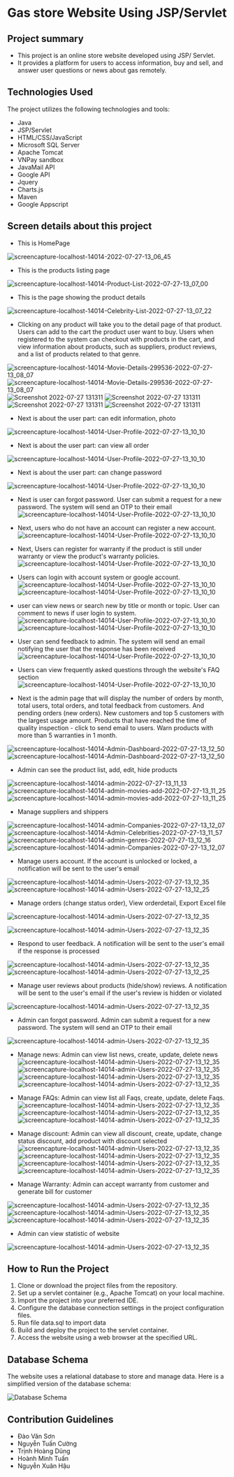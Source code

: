 # Gas store Website Using JSP/Servlet
## Project summary
- This project is an online store website developed using JSP/ Servlet. 
- It provides a platform for users to access information, buy and sell, and answer user questions or news about gas remotely.

## Technologies Used

The project utilizes the following technologies and tools:

- Java
- JSP/Servlet
- HTML/CSS/JavaScript
- Microsoft SQL Server
- Apache Tomcat
- VNPay sandbox
- JavaMail API
- Google API
- Jquery
- Charts.js
- Maven
- Google Appscript

## Screen details about this project

- This is HomePage

![screencapture-localhost-14014-2022-07-27-13_06_45](https://github.com/sowndv02/gas_store/blob/8427f935f77aa671a0bc125bb63097b69c5c182b/images/Web%20capture_3-8-2023_145231_localhost.jpeg)

- This is the products listing page

![screencapture-localhost-14014-Product-List-2022-07-27-13_07_00](https://github.com/sowndv02/gas_store/blob/8427f935f77aa671a0bc125bb63097b69c5c182b/images/Web%20capture_3-8-2023_15226_localhost.jpeg)

- This is the page showing the product details

![screencapture-localhost-14014-Celebrity-List-2022-07-27-13_07_22](https://github.com/sowndv02/gas_store/blob/8427f935f77aa671a0bc125bb63097b69c5c182b/images/Web%20capture_3-8-2023_15237_localhost.jpeg)

- Clicking on any product will take you to the detail page of that product. Users can add to the cart the product user want to buy. Users when registered to the system can checkout with products in the cart, and view information about products, such as suppliers, product reviews, and a list of products related to that genre.

![screencapture-localhost-14014-Movie-Details-299536-2022-07-27-13_08_07](https://github.com/sowndv02/gas_store/blob/4384586f709571ed0983ada4bdbb8cead275b436/images/Web%20capture_3-8-2023_195511_localhost.jpeg)
![screencapture-localhost-14014-Movie-Details-299536-2022-07-27-13_08_07](https://github.com/sowndv02/gas_store/blob/4384586f709571ed0983ada4bdbb8cead275b436/images/Web%20capture_3-8-2023_19551_localhost.jpeg)
![Screenshot 2022-07-27 131311](https://github.com/sowndv02/gas_store/blob/4384586f709571ed0983ada4bdbb8cead275b436/images/Screenshot%202023-08-03%20152403.png)
![Screenshot 2022-07-27 131311](https://github.com/sowndv02/gas_store/blob/25f9cd5e22eaf5212413c74bead718cef90bda47/images/Web%20capture_3-8-2023_15268_localhost.jpeg)
![Screenshot 2022-07-27 131311](https://github.com/sowndv02/gas_store/blob/25f9cd5e22eaf5212413c74bead718cef90bda47/images/Web%20capture_3-8-2023_152624_localhost.jpeg)
![Screenshot 2022-07-27 131311](https://github.com/sowndv02/gas_store/blob/25f9cd5e22eaf5212413c74bead718cef90bda47/images/Web%20capture_3-8-2023_152641_sandbox.vnpayment.vn.jpeg)

- Next is about the user part: can edit information, photo

![screencapture-localhost-14014-User-Profile-2022-07-27-13_10_10](https://github.com/sowndv02/gas_store/blob/4384586f709571ed0983ada4bdbb8cead275b436/images/Web%20capture_3-8-2023_152654_localhost.jpeg)

- Next is about the user part: can view all order

![screencapture-localhost-14014-User-Profile-2022-07-27-13_10_10](https://github.com/sowndv02/gas_store/blob/4384586f709571ed0983ada4bdbb8cead275b436/images/Web%20capture_3-8-2023_152721_localhost.jpeg)

- Next is about the user part: can change password

![screencapture-localhost-14014-User-Profile-2022-07-27-13_10_10](https://github.com/sowndv02/gas_store/blob/4384586f709571ed0983ada4bdbb8cead275b436/images/Web%20capture_3-8-2023_15274_localhost.jpeg)

- Next is user can forgot password. User can submit a request for a new password. The system will send an OTP to their email
![screencapture-localhost-14014-User-Profile-2022-07-27-13_10_10](https://github.com/sowndv02/gas_store/blob/4384586f709571ed0983ada4bdbb8cead275b436/images/Web%20capture_3-8-2023_152528_localhost.jpeg)

- Next, users who do not have an account can register a new account.
![screencapture-localhost-14014-User-Profile-2022-07-27-13_10_10](https://github.com/sowndv02/gas_store/blob/4384586f709571ed0983ada4bdbb8cead275b436/images/Web%20capture_3-8-2023_152517_localhost.jpeg)

- Next, Users can register for warranty if the product is still under warranty or view the product's warranty policies.
![screencapture-localhost-14014-User-Profile-2022-07-27-13_10_10](https://github.com/sowndv02/gas_store/blob/4384586f709571ed0983ada4bdbb8cead275b436/images/Web%20capture_3-8-2023_153015_localhost.jpeg)

- Users can login with account system or google account.
![screencapture-localhost-14014-User-Profile-2022-07-27-13_10_10](https://github.com/sowndv02/gas_store/blob/25f9cd5e22eaf5212413c74bead718cef90bda47/images/Web%20capture_3-8-2023_15257_localhost.jpeg)
![screencapture-localhost-14014-User-Profile-2022-07-27-13_10_10](https://github.com/sowndv02/gas_store/blob/25f9cd5e22eaf5212413c74bead718cef90bda47/images/Web%20capture_3-8-2023_152542_accounts.google.com.jpeg)

- user can view news or search new by title or month or topic. User can comment to news if user login to system.
![screencapture-localhost-14014-User-Profile-2022-07-27-13_10_10](https://github.com/sowndv02/gas_store/blob/25f9cd5e22eaf5212413c74bead718cef90bda47/images/Web%20capture_3-8-2023_15226_localhost.jpeg)
![screencapture-localhost-14014-User-Profile-2022-07-27-13_10_10](https://github.com/sowndv02/gas_store/blob/25f9cd5e22eaf5212413c74bead718cef90bda47/images/Web%20capture_3-8-2023_152250_localhost.jpeg)

- User can send feedback to admin. The system will send an email notifying the user that the response has been received
![screencapture-localhost-14014-User-Profile-2022-07-27-13_10_10](https://github.com/sowndv02/gas_store/blob/25f9cd5e22eaf5212413c74bead718cef90bda47/images/Web%20capture_3-8-2023_152430_localhost.jpeg)

- Users can view frequently asked questions through the website's FAQ section
![screencapture-localhost-14014-User-Profile-2022-07-27-13_10_10](https://github.com/sowndv02/gas_store/blob/25f9cd5e22eaf5212413c74bead718cef90bda47/images/Web%20capture_3-8-2023_152448_localhost.jpeg)

- Next is the admin page that will display the number of orders by month, total users, total orders, and total feedback from customers. And pending orders (new orders). New customers and top 5 customers with the largest usage amount. Products that have reached the time of quality inspection - click to send email to users. Warn products with more than 5 warranties in 1 month. 

![screencapture-localhost-14014-Admin-Dashboard-2022-07-27-13_12_50](https://github.com/sowndv02/gas_store/blob/8ac7ff6dd8d05b5bd86bc41c18ba302a4812ccf0/images/Web%20capture_3-8-2023_153151_localhost.jpeg)
![screencapture-localhost-14014-Admin-Dashboard-2022-07-27-13_12_50](https://github.com/sowndv02/gas_store/blob/8ac7ff6dd8d05b5bd86bc41c18ba302a4812ccf0/images/Screenshot%202023-08-03%20202950.png)

- Admin can see the product list, add, edit, hide products

![screencapture-localhost-14014-admin-2022-07-27-13_11_13](https://github.com/sowndv02/gas_store/blob/8ac7ff6dd8d05b5bd86bc41c18ba302a4812ccf0/images/Web%20capture_3-8-2023_15359_localhost.jpeg)
![screencapture-localhost-14014-admin-movies-add-2022-07-27-13_11_25](https://github.com/sowndv02/gas_store/blob/8ac7ff6dd8d05b5bd86bc41c18ba302a4812ccf0/images/Web%20capture_3-8-2023_153816_localhost.jpeg)
![screencapture-localhost-14014-admin-movies-add-2022-07-27-13_11_25](https://github.com/sowndv02/gas_store/blob/fd13c97559a5c129d72ca291baf7964ed0968cef/images/Web%20capture_3-8-2023_203453_localhost.jpeg)

- Manage suppliers and shippers

![screencapture-localhost-14014-admin-Companies-2022-07-27-13_12_07](https://github.com/sowndv02/gas_store/blob/fd13c97559a5c129d72ca291baf7964ed0968cef/images/Web%20capture_3-8-2023_153836_localhost.jpeg)
![screencapture-localhost-14014-Admin-Celebrities-2022-07-27-13_11_57](https://github.com/sowndv02/gas_store/blob/fd13c97559a5c129d72ca291baf7964ed0968cef/images/Web%20capture_3-8-2023_153826_localhost.jpeg)
![screencapture-localhost-14014-admin-genres-2022-07-27-13_12_16](https://github.com/sowndv02/gas_store/blob/fd13c97559a5c129d72ca291baf7964ed0968cef/images/Web%20capture_3-8-2023_153545_localhost.jpeg)
![screencapture-localhost-14014-admin-Companies-2022-07-27-13_12_07](https://github.com/sowndv02/gas_store/blob/fd13c97559a5c129d72ca291baf7964ed0968cef/images/Web%20capture_3-8-2023_15365_localhost.jpeg)

- Manage users account. If the account is unlocked or locked, a notification will be sent to the user's email

![screencapture-localhost-14014-admin-Users-2022-07-27-13_12_35](https://github.com/sowndv02/gas_store/blob/fd13c97559a5c129d72ca291baf7964ed0968cef/images/Web%20capture_3-8-2023_153456_localhost.jpeg)
![screencapture-localhost-14014-admin-Users-2022-07-27-13_12_25](https://github.com/sowndv02/gas_store/blob/fd13c97559a5c129d72ca291baf7964ed0968cef/images/Web%20capture_3-8-2023_153616_localhost.jpeg)

- Manage orders (change status order), View orderdetail, Export Excel file

![screencapture-localhost-14014-admin-Users-2022-07-27-13_12_35](https://github.com/sowndv02/gas_store/blob/fd13c97559a5c129d72ca291baf7964ed0968cef/images/Web%20capture_3-8-2023_15339_localhost.jpeg)

![screencapture-localhost-14014-admin-Users-2022-07-27-13_12_35](https://github.com/sowndv02/gas_store/blob/fd13c97559a5c129d72ca291baf7964ed0968cef/images/Web%20capture_3-8-2023_153324_localhost.jpeg)

- Respond to user feedback. A notification will be sent to the user's email if the response is processed

![screencapture-localhost-14014-admin-Users-2022-07-27-13_12_35](https://github.com/sowndv02/gas_store/blob/fd13c97559a5c129d72ca291baf7964ed0968cef/images/Web%20capture_3-8-2023_153243_localhost.jpeg)
![screencapture-localhost-14014-admin-Users-2022-07-27-13_12_25](https://github.com/sowndv02/gas_store/blob/fd13c97559a5c129d72ca291baf7964ed0968cef/images/Web%20capture_3-8-2023_153254_localhost.jpeg)

- Manage user reviews about products (hide/show) reviews. A notification will be sent to the user's email if the user's review is hidden or violated

![screencapture-localhost-14014-admin-Users-2022-07-27-13_12_35](https://github.com/sowndv02/gas_store/blob/fd13c97559a5c129d72ca291baf7964ed0968cef/images/Web%20capture_3-8-2023_153339_localhost.jpeg)

- Admin can forgot password. Admin can submit a request for a new password. The system will send an OTP to their email

![screencapture-localhost-14014-admin-Users-2022-07-27-13_12_35](https://github.com/sowndv02/gas_store/blob/fd13c97559a5c129d72ca291baf7964ed0968cef/images/Screenshot%202023-08-03%20153127.png)

- Manage news: Admin can view list news, create, update, delete news
![screencapture-localhost-14014-admin-Users-2022-07-27-13_12_35](https://github.com/sowndv02/gas_store/blob/fd13c97559a5c129d72ca291baf7964ed0968cef/images/Web%20capture_3-8-2023_153347_localhost.jpeg)
![screencapture-localhost-14014-admin-Users-2022-07-27-13_12_35](https://github.com/sowndv02/gas_store/blob/fd13c97559a5c129d72ca291baf7964ed0968cef/images/Web%20capture_3-8-2023_15341_localhost.jpeg)
![screencapture-localhost-14014-admin-Users-2022-07-27-13_12_35](https://github.com/sowndv02/gas_store/blob/fd13c97559a5c129d72ca291baf7964ed0968cef/images/Web%20capture_3-8-2023_15385_localhost.jpeg)
![screencapture-localhost-14014-admin-Users-2022-07-27-13_12_35](https://github.com/sowndv02/gas_store/blob/fd13c97559a5c129d72ca291baf7964ed0968cef/images/Web%20capture_3-8-2023_15385_localhost.jpeg)

- Manage FAQs: Admin can view list all Faqs, create, update, delete Faqs.
![screencapture-localhost-14014-admin-Users-2022-07-27-13_12_35](https://github.com/sowndv02/gas_store/blob/fd13c97559a5c129d72ca291baf7964ed0968cef/images/Web%20capture_3-8-2023_153435_localhost.jpeg)
![screencapture-localhost-14014-admin-Users-2022-07-27-13_12_35](https://github.com/sowndv02/gas_store/blob/fd13c97559a5c129d72ca291baf7964ed0968cef/images/Web%20capture_3-8-2023_153732_localhost.jpeg)
![screencapture-localhost-14014-admin-Users-2022-07-27-13_12_35](https://github.com/sowndv02/gas_store/blob/fd13c97559a5c129d72ca291baf7964ed0968cef/images/Web%20capture_3-8-2023_153747_localhost.jpeg)

- Manage discount: Admin can view all discount, create, update, change status discount, add product with discount selected
![screencapture-localhost-14014-admin-Users-2022-07-27-13_12_35](https://github.com/sowndv02/gas_store/blob/fd13c97559a5c129d72ca291baf7964ed0968cef/images/Web%20capture_3-8-2023_153427_localhost.jpeg)
![screencapture-localhost-14014-admin-Users-2022-07-27-13_12_35](https://github.com/sowndv02/gas_store/blob/018eae181c894b73f8f2d2ed616d2180eb268df8/images/Web%20capture_3-8-2023_153711_localhost.jpeg)
![screencapture-localhost-14014-admin-Users-2022-07-27-13_12_35](https://github.com/sowndv02/gas_store/blob/018eae181c894b73f8f2d2ed616d2180eb268df8/images/Web%20capture_3-8-2023_205424_localhost.jpeg)
![screencapture-localhost-14014-admin-Users-2022-07-27-13_12_35](https://github.com/sowndv02/gas_store/blob/018eae181c894b73f8f2d2ed616d2180eb268df8/images/Web%20capture_3-8-2023_20548_localhost.jpeg)

- Manage Warranty: Admin can accept warranty from customer and generate bill for customer

![screencapture-localhost-14014-admin-Users-2022-07-27-13_12_35](https://github.com/sowndv02/gas_store/blob/7b8bfbf9aa405f36289f4e522828378b6e3b833d/images/Web%20capture_3-8-2023_205827_localhost.jpeg)
![screencapture-localhost-14014-admin-Users-2022-07-27-13_12_35](https://github.com/sowndv02/gas_store/blob/018eae181c894b73f8f2d2ed616d2180eb268df8/images/Web%20capture_3-8-2023_153648_localhost.jpeg)
![screencapture-localhost-14014-admin-Users-2022-07-27-13_12_35](https://github.com/sowndv02/gas_store/blob/f4df81596ebcd282aa6e1e4a1300eb631d707eab/images/Untitled.png)

- Admin can view statistic of website

![screencapture-localhost-14014-admin-Users-2022-07-27-13_12_35](https://github.com/sowndv02/gas_store/blob/3264f6bd387262a661dc69137af0a366cdf27cdb/images/Web%20capture_3-8-2023_21322_localhost.jpeg)


## How to Run the Project

1. Clone or download the project files from the repository.
2. Set up a servlet container (e.g., Apache Tomcat) on your local machine.
3. Import the project into your preferred IDE.
4. Configure the database connection settings in the project configuration files.
5. Run file data.sql to import data
6. Build and deploy the project to the servlet container.
7. Access the website using a web browser at the specified URL.


## Database Schema

The website uses a relational database to store and manage data. Here is a simplified version of the database schema:

![Database Schema](https://github.com/sowndv02/gas_store/blob/62bad348862ba10effdb3805dc9dab9ef19a5664/images/A%CC%89nh2.png)

## Contribution Guidelines
- Đào Văn Sơn
- Nguyễn Tuấn Cường
- Trịnh Hoàng Dũng
- Hoành Minh Tuấn
- Nguyễn Xuân Hậu
